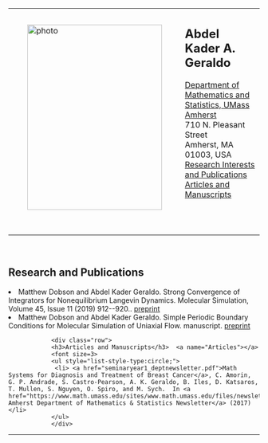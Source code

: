 
<HTML>

 

<!--<BODY BGCOLOR="#FFFFFF"  TEXT="#000000" VLINK="#ff00ff" LINK="#a50000"> -->

<body>

<table width="100%" border="0">
<tr>
<td>
 <IMG SRC="headshot.jpg" width="270"
hspace="30" vspace="30"
height="372" ALT="photo"><P> 
</td>
<td width="99%" valign="top">
<H2>Abdel Kader A. Geraldo</H2>
   <A HREF="http://www.math.umass.edu/">Department of Mathematics and Statistics, UMass Amherst</A>
   <br>710 N. Pleasant Street 
   <br>Amherst, MA 01003, USA
 <!--  <br>Room: LGRT 1430 -->
 <!--  <br> -->
 <!-- <br><I>Phone</I> 413-545-7194  -->
 <!-- <br><I>E-mail:</I> my last name at math.umass.edu  -->
<br>
<A HREF="#Research">Research Interests and Publications</A>   
<A HREF="#Articles">Articles and Manuscripts</A>  
</td>
</tr>
</table>



<br>
<h2>Research and Publications</h2> <a name="Research"></a>
  
<li>
 Matthew Dobson and Abdel Kader Geraldo.  Strong Convergence of Integrators for
Nonequilibrium Langevin Dynamics.  Molecular Simulation, Volume 45, Issue 11 (2019) 912--920..  
<a href="http://arxiv.org/abs/1709.08118">preprint</a> </li>

<li>
 Matthew Dobson and Abdel Kader Geraldo.  Simple Periodic Boundary Conditions for Molecular
Simulation of Uniaxial Flow.  manuscript.  
<a href="https://arxiv.org/abs/2110.08342">preprint</a> </li>
 
  
				<div class="row">
				<h3>Articles and Manuscripts</h3>  <a name="Articles"></a>
				<font size=3>
				<ul style="list-style-type:circle;">
				 <li> <a href="seminaryear1_deptnewsletter.pdf">Math Systems for Diagnosis and Treatment of Breast Cancer</a>, C. Amorin, G. P. Andrade, S. Castro-Pearson, A. K. Geraldo, B. Iles, D. Katsaros, T. Mullen, S. Nguyen, O. Spiro, and M. Sych.  In <a href="https://www.math.umass.edu/sites/www.math.umass.edu/files/newsletters/2017mathnewsletter.pdf">UMass Amherst Department of Mathematics & Statistics Newsletter</a> (2017) </li> 
				</ul>
				</div>
<hr>
</body> </html>


